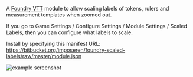 A [Foundry VTT](http://foundryvtt.com/) module to allow scaling labels of tokens, rulers and measurement templates when zoomed out.

If you go to Game Settings / Configure Settings / Module Settings / Scaled Labels, then you can configure what labels to scale.

Install by specifying this manifest URL: https://bitbucket.org/imposeren/foundry-scaled-labels/raw/master/module.json

![example screenshot](https://bitbucket.org/imposeren/foundry-scaled-labels/raw/master/screenshot.png)
